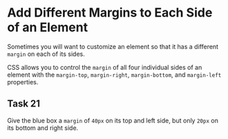 # Add Different Margins to Each Side of an Element
Sometimes you will want to customize an element so that it has a different `margin` on each of its sides.

CSS allows you to control the `margin` of all four individual sides of an element with the `margin-top`, `margin-right`, `margin-bottom`, and `margin-left` properties.
## Task 21
Give the blue box a `margin` of `40px` on its top and left side, but only `20px` on its bottom and right side.

